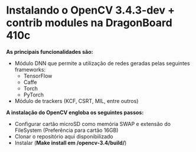 # Instalando o OpenCV 3.4.3-dev + contrib modules na DragonBoard 410c

**As principais funcionalidades são:**

- Módulo DNN que permite a utilização de redes geradas pelas seguintes frameworks: 
  - TensorFlow
  - Caffe
  - Torch
  - PyTorch
- Módulo de trackers (KCF, CSRT, MIL, entre outros)

**A instalação do OpenCV engloba os seguintes passos:**
- Configurar cartão microSD como memória SWAP e extensão do FileSystem (Preferência para cartão 16GB)
- Clonar o repositório aqui disponibilizado
- Instalar (**Make install em /opencv-3.4/build/**)
